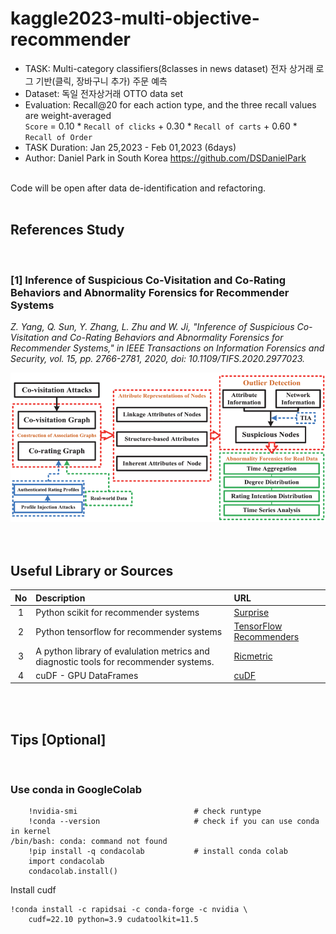 # kaggle2023-multi-objective-recommender
- TASK: Multi-category classifiers(8classes in news dataset) 전자 상거래 로그 기반(클릭, 장바구니 추가) 주문 예측
- Dataset: 독일 전자상거래 OTTO data set <br>
- Evaluation:  Recall@20 for each action type, and the three recall values are weight-averaged <br>
`Score` = 0.10 * `Recall of clicks` + 0.30 * `Recall of carts` + 0.60 * `Recall of Order`
- TASK Duration: Jan 25,2023 - Feb 01,2023 (6days) <br>
- Author: Daniel Park in South Korea https://github.com/DSDanielPark <br>
<br>
Code will be open after data de-identification and refactoring.
<br>
<br>

## References Study
<Br>

### [1] Inference of Suspicious Co-Visitation and Co-Rating Behaviors and Abnormality Forensics for Recommender Systems <br>
*Z. Yang, Q. Sun, Y. Zhang, L. Zhu and W. Ji, "Inference of Suspicious Co-Visitation and Co-Rating Behaviors and Abnormality Forensics for Recommender Systems," in IEEE Transactions on Information Forensics and Security, vol. 15, pp. 2766-2781, 2020, doi: 10.1109/TIFS.2020.2977023.*
<br>
<!--![alt text](https://github.com/DSDanielPark/kaggle2023-multi-objective-recommender/blob/main/imgs/img1.jpg?raw=true)-->

<img src="../imgs/img1.jpg" width="600">
<br>


<br>
<br>

## Useful Library or Sources
|No|Description|URL|
|:---:|:---|:---|
|1| Python scikit for recommender systems | [Surprise](https://surprise.readthedocs.io/en/stable/index.html)|
|2| Python tensorflow for recommender systems | [TensorFlow Recommenders](https://github.com/tensorflow/recommenders)|
|3| A python library of evalulation metrics and diagnostic tools for recommender systems. | [Ricmetric](https://github.com/statisticianinstilettos/recmetrics) |
|4| cuDF - GPU DataFrames | [cuDF](https://github.com/rapidsai/cudf) |

<br>
<br>


## Tips [Optional]
<br>

### Use conda in GoogleColab
```
    !nvidia-smi                          # check runtype
    !conda --version                     # check if you can use conda in kernel
/bin/bash: conda: command not found
    !pip install -q condacolab           # install conda colab
    import condacolab
    condacolab.install()
```
Install cudf
```
!conda install -c rapidsai -c conda-forge -c nvidia \
    cudf=22.10 python=3.9 cudatoolkit=11.5
```
